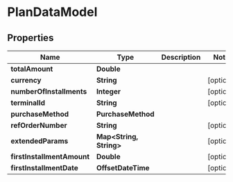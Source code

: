 

# PlanDataModel


## Properties

| Name | Type | Description | Notes |
|------------ | ------------- | ------------- | -------------|
|**totalAmount** | **Double** |  |  |
|**currency** | **String** |  |  [optional] |
|**numberOfInstallments** | **Integer** |  |  [optional] |
|**terminalId** | **String** |  |  [optional] |
|**purchaseMethod** | **PurchaseMethod** |  |  |
|**refOrderNumber** | **String** |  |  [optional] |
|**extendedParams** | **Map&lt;String, String&gt;** |  |  [optional] |
|**firstInstallmentAmount** | **Double** |  |  [optional] |
|**firstInstallmentDate** | **OffsetDateTime** |  |  [optional] |



